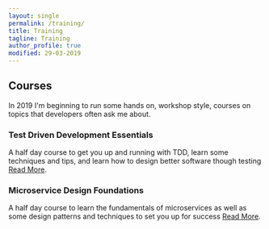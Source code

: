 ```yaml
---
layout: single
permalink: /training/
title: Training
tagline: Training
author_profile: true
modified: 29-03-2019
---
```


## Courses

In 2019 I'm beginning to run some hands on, workshop style, courses on topics that developers often ask me about. 

### Test Driven Development Essentials

A half day course to get you up and running with TDD, learn some techniques and tips, and learn how to design better software though testing [Read More](/training/tdd-essentials/).


### Microservice Design Foundations


A half day course to learn the fundamentals of microservices as well as some design patterns and techniques to set you up for success [Read More](/training/microservice-design-foundations).